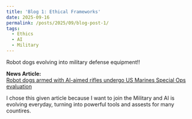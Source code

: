 ```yaml
---
title: 'Blog 1: Ethical Frameworks'
date: 2025-09-16
permalink: /posts/2025/09/blog-post-1/
tags:
  - Ethics
  - AI
  - Military 
---
```


Robot dogs evolving into military defense equipment!!

**News Article:**  
[Robot dogs armed with AI-aimed rifles undergo US Marines Special Ops evaluation](https://arstechnica.com/gadgets/2024/05/robot-dogs-armed-with-ai-targeting-rifles-undergo-us-marines-special-ops-evaluation/)

I chose this given article because I want to join the Military and AI is evolving everyday, turning into powerful tools and assests for many countires. 